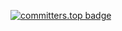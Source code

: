 
<!--- 
Julianidiego/Julianidiego is a ✨ special ✨ repository because its `README.md` (this file) appears on your GitHub profile.
You can click the Preview link to take a look at your changes.
--->
[![committers.top badge](https://user-badge.committers.top/argentina/Julianidiego.svg)](https://user-badge.committers.top/argentina/Julianidiego)
<a href="https://www.credly.com/badges/b3e3d80a-7495-4b72-b03b-fc2bda200b07/public_url">
